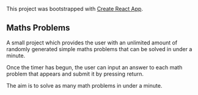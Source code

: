 This project was bootstrapped with [Create React App](https://github.com/facebook/create-react-app).

## Maths Problems

A small project which provides the user with an unlimited amount of randomly generated simple maths problems that can be solved in under a minute.

Once the timer has begun, the user can input an answer to each math problem that appears and submit it by pressing return.

The aim is to solve as many math problems in under a minute.
